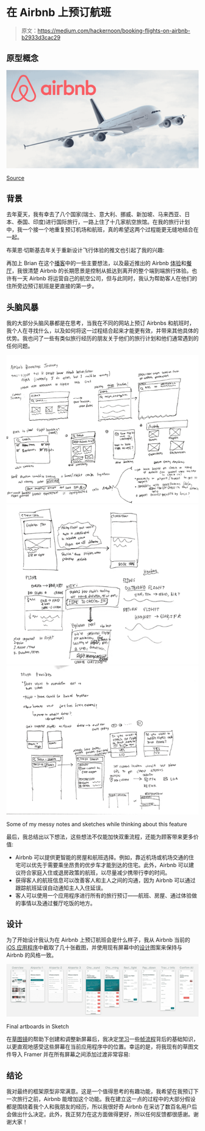 # 在 Airbnb 上预订航班

> 原文：<https://medium.com/hackernoon/booking-flights-on-airbnb-b2933d3cac29>

## 原型概念

![](img/da2514beca18f4ea8be9358fd18beb5c.png)

[Source](http://stylecaster.com/google-flight-tracker/)

## 背景

去年夏天，我有幸去了八个国家(瑞士、意大利、挪威、新加坡、马来西亚、日本、泰国、印度)进行国际旅行，一路上住了十几家航空旅馆。在我的旅行计划中，我一个接一个地重复预订机场和航班，真的希望这两个过程能更无缝地结合在一起。

布莱恩·切斯基去年关于重新设计飞行体验的推文也引起了我的兴趣:

再加上 Brian 在这个[播客](https://soundcloud.com/best-of-tech-startups/masters-of-scale-uncut-interview-airbnbs-brian-chesky)中的一些主要想法，以及最近推出的 Airbnb [体验](https://www.airbnb.com/experiences)和[餐厅](http://airbnb.com/restaurants)，我很清楚 Airbnb 的长期愿景是控制从抵达到离开的整个端到端旅行体验。也许有一天 Airbnb 将运营自己的航空公司，但与此同时，我认为帮助客人在他们的住所旁边预订航班是更直接的第一步。

## 头脑风暴

我的大部分头脑风暴都是在思考，当我在不同的网站上预订 Airbnbs 和航班时，我个人在寻找什么，以及如何将这一过程结合起来才能更有效，并带来其他具体的优势。我也问了一些有类似旅行经历的朋友关于他们的旅行计划和他们通常遇到的任何问题。

![](img/3ebe478b6288531478f5a85491d12ba1.png)![](img/df404c4ee6a4ee513591c0406edd8c74.png)![](img/cfcfb16c17ed48fd705f217c663ccc8c.png)

Some of my messy notes and sketches while thinking about this feature

最后，我总结出以下想法，这些想法不仅能加快双重流程，还能为顾客带来更多价值:

*   Airbnb 可以提供更智能的房屋和航班选择。例如，靠近机场或机场交通的住宅可以优先于需要乘坐昂贵的优步车才能到达的住宅。此外，Airbnb 可以建议符合家庭入住或退房政策的航班，以尽量减少携带行李的时间。
*   获得客人的航班信息可以改善客人和主人之间的沟通，因为 Airbnb 可以通过跟踪航班延误自动通知主人入住延误。
*   客人可以使用一个应用程序进行所有的旅行预订——航班、房屋、通过体验做的事情以及通过餐厅吃饭的地方。

## 设计

为了开始设计我认为在 Airbnb 上预订航班会是什么样子，我从 Airbnb 当前的 [iOS 应用程序](https://itunes.apple.com/us/app/airbnb/id401626263?mt=8)中截取了几十张截图，并使用现有屏幕中的[设计](https://hackernoon.com/tagged/design)图案来保持与 Airbnb 的风格一致。

![](img/595e238c91a09839f073afbb4f87a8ee.png)

Final artboards in Sketch

在[草图镜](https://itunes.apple.com/us/app/sketch-mirror/id677296955?mt=8)的帮助下创建和调整新屏幕后，我决定[学习](https://hackernoon.com/tagged/learn)一些[帧流程](https://blog.framer.com/framer-flows-bd18617bbcf5)背后的基础知识，以更直观地感受这些屏幕在当前应用程序中的位置。幸运的是，将我现有的草图文件导入 Framer 并在所有屏幕之间添加过渡非常容易:

## 结论

我对最终的框架原型非常满意。这是一个值得思考的有趣功能，我希望在我预订下一次旅行之前，Airbnb 能增加这个功能。我在建立这一点的过程中的大部分假设都是围绕着我个人和我朋友的经历，所以我很好奇 Airbnb 在采访了数百名用户后会做出什么决定。此外，我正努力在这方面做得更好，所以任何反馈都很感谢。谢谢大家！